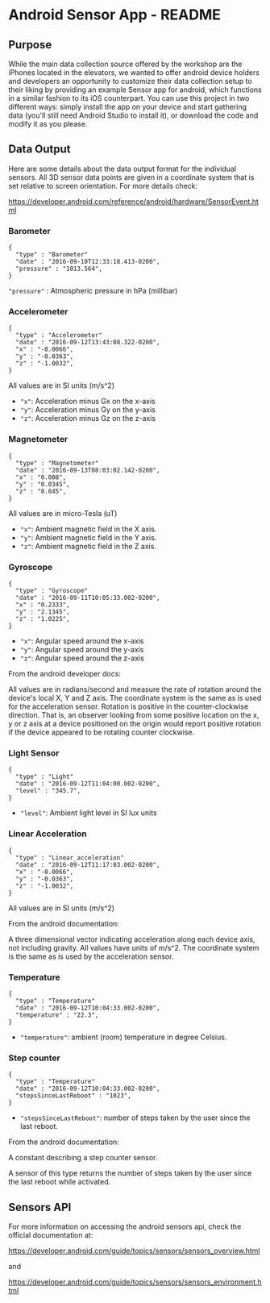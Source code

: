 # Android Sensor App - README

## Purpose

While the main data collection source offered by the workshop are the iPhones located in the elevators, we wanted 
to offer android device holders and developers an opportunity to customize their data collection setup to their liking by providing
an example Sensor app for android, which functions in a similar fashion to its iOS counterpart. You can use this project in two different
ways: simply install the app on your device and start gathering data (you'll still need Android Studio to install it), or download the code 
and modify it as you please.

## Data Output

Here are some details about the data output format for the individual sensors. All 3D sensor data points are given in a coordinate system that is set relative to screen orientation. For more details check:

https://developer.android.com/reference/android/hardware/SensorEvent.html

### Barometer

````
{
  "type" : "Barometer"
  "date" : "2016-09-10T12:33:18.413-0200",
  "pressure" : "1013.564",
}
````
`"pressure"` : Atmospheric pressure in hPa (millibar)

### Accelerometer

````
{
  "type" : "Accelerometer"
  "date" : "2016-09-12T13:43:08.322-0200",
  "x" : "-0.0066",
  "y" : "-0.0363",
  "z" : "-1.0032",
}
````
All values are in SI units (m/s^2)
* `"x"`: Acceleration minus Gx on the x-axis
* `"y"`: Acceleration minus Gy on the y-axis
* `"z"`: Acceleration minus Gz on the z-axis

### Magnetometer

````
{
  "type" : "Magnetometer"
  "date" : "2016-09-13T08:03:02.142-0200",
  "x" : "0.008",
  "y" : "0.0345",
  "z" : "0.045",
}
````
All values are in micro-Tesla (uT)
* `"x"`: Ambient magnetic field in the X axis.
* `"y"`: Ambient magnetic field in the Y axis.
* `"z"`: Ambient magnetic field in the Z axis.

### Gyroscope

````
{
  "type" : "Gyroscope"
  "date" : "2016-09-11T10:05:33.002-0200",
  "x" : "0.2333",
  "y" : "2.1345",
  "z" : "1.0225",
}
````
* `"x"`: Angular speed around the x-axis
* `"y"`: Angular speed around the y-axis
* `"z"`: Angular speed around the z-axis

From the android developer docs:

All values are in radians/second and measure the rate of rotation around the device's local X, Y and Z axis. The coordinate system is the same as is used for the acceleration sensor. Rotation is positive in the counter-clockwise direction. That is, an observer looking from some positive location on the x, y or z axis at a device positioned on the origin would report positive rotation if the device appeared to be rotating counter clockwise.

### Light Sensor

````
{
  "type" : "Light"
  "date" : "2016-09-12T11:04:00.002-0200",
  "level" : "345.7",
}
````
* `"level"`: Ambient light level in SI lux units

### Linear Acceleration

````
{
  "type" : "Linear_acceleration"
  "date" : "2016-09-12T11:17:03.002-0200",
  "x" : "-0.0066",
  "y" : "-0.0363",
  "z" : "-1.0032",
}
````
All values are in SI units (m/s^2)

From the android documentation:

A three dimensional vector indicating acceleration along each device axis, not including gravity. All values have units of m/s^2. The coordinate system is the same as is used by the acceleration sensor.

### Temperature

````
{
  "type" : "Temperature"
  "date" : "2016-09-12T10:04:33.002-0200",
  "temperature" : "22.3",
}
````
* `"temperature"`: ambient (room) temperature in degree Celsius.

### Step counter

````
{
  "type" : "Temperature"
  "date" : "2016-09-12T10:04:33.002-0200",
  "stepsSinceLastReboot" : "1023",
}
````
* `"stepsSinceLastReboot"`: number of steps taken by the user since the last reboot.

From the android documentation:

A constant describing a step counter sensor.

A sensor of this type returns the number of steps taken by the user since the last reboot while activated.

## Sensors API

For more information on accessing the android sensors api, check the official documentation at:

https://developer.android.com/guide/topics/sensors/sensors_overview.html

and

https://developer.android.com/guide/topics/sensors/sensors_environment.html






